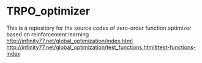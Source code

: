 # TRPO_optimizer
This is a repository for the source codes of zero-order function optimizer based on reinforcement learning
http://infinity77.net/global_optimization/index.html
http://infinity77.net/global_optimization/test_functions.html#test-functions-index
